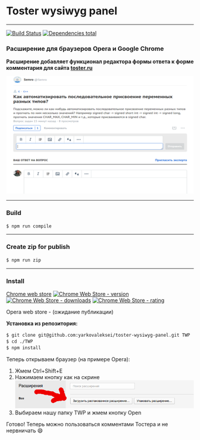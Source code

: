 # Toster wysiwyg panel

- - -
[![Build Status](https://travis-ci.org/yarkovaleksei/toster-wysiwyg-panel.svg?branch=master)](https://travis-ci.org/yarkovaleksei/toster-wysiwyg-panel) [![Dependencies total](https://david-dm.org/yarkovaleksei/toster-wysiwyg-panel.svg)](https://david-dm.org/yarkovaleksei/toster-wysiwyg-panel.svg)

### Расширение для браузеров Opera и Google Chrome

**Расширение добавляет функционал редактора формы ответа к форме комментария для сайта [toster.ru](https://toster.ru)**

[![Screenshot](img/screen.png)](img/screen.png)

- - -
### Build

```bash
$ npm run compile
```

- - -
### Create zip for publish

```bash
$ npm run zip
```

- - -
### Install

[Chrome web store](https://chrome.google.com/webstore/detail/toster-wysiwyg-panel/kpfolongmglpleidinnhnlefeoljdecm?hl=ru&gl=RU)  [![Chrome Web Store - version](https://img.shields.io/chrome-web-store/v/kpfolongmglpleidinnhnlefeoljdecm.svg)](https://chrome.google.com/webstore/detail/toster-wysiwyg-panel/kpfolongmglpleidinnhnlefeoljdecm?hl=ru&gl=RU)  [![Chrome Web Store - downloads](https://img.shields.io/chrome-web-store/d/kpfolongmglpleidinnhnlefeoljdecm.svg)](https://chrome.google.com/webstore/detail/toster-wysiwyg-panel/kpfolongmglpleidinnhnlefeoljdecm?hl=ru&gl=RU)  [![Chrome Web Store - rating](https://img.shields.io/chrome-web-store/rating/kpfolongmglpleidinnhnlefeoljdecm.svg)](https://chrome.google.com/webstore/detail/toster-wysiwyg-panel/kpfolongmglpleidinnhnlefeoljdecm?hl=ru&gl=RU)

Opera web store - (ожидание публикации)

**Установка из репозитория:**

```bash
$ git clone git@github.com:yarkovaleksei/toster-wysiwyg-panel.git TWP
$ cd ./TWP
$ npm install
```

Теперь открываем браузер (на примере Opera):

1. Жмем Ctrl+Shift+E
2. Нажимаем кнопку как на скрине
[![Screenshot](img/opera1.png)](img/opera1.png)
3. Выбираем нашу папку TWP и жмем кнопку Open

Готово! Теперь можно пользоваться комментами Тостера и не нервничать :smile:
